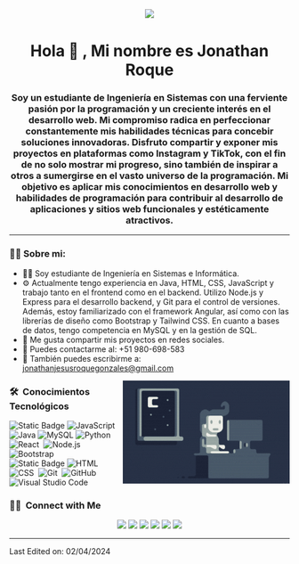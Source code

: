 <div id="header" align = "center">
        <img src="https://media.giphy.com/media/3oKIPnAiaMCws8nOsE/giphy.gif" width="200" />
            <h1 align = "center">Hola 👋 , Mi nombre es Jonathan Roque</h1>
            <h3 align = "center">Soy un estudiante de Ingeniería en Sistemas con una ferviente pasión por la programación y un creciente interés en el desarrollo web. Mi compromiso radica en perfeccionar constantemente mis habilidades técnicas para concebir soluciones innovadoras. Disfruto compartir y exponer mis proyectos en plataformas como Instagram y TikTok, con el fin de no solo mostrar mi progreso, sino también de inspirar a otros a sumergirse en el vasto universo de la programación. Mi objetivo es aplicar mis conocimientos en desarrollo web y habilidades de programación para contribuir al desarrollo de aplicaciones y sitios web funcionales y estéticamente atractivos. </h3>

</div>

---

### 👨‍💻 Sobre mi:

- 👨‍💻 Soy estudiante de Ingeniería en Sistemas e Informática.
- ⚙ Actualmente tengo experiencia en Java, HTML, CSS, JavaScript y trabajo tanto en el frontend como en el backend. Utilizo Node.js y Express para el desarrollo backend, y Git para el control de versiones. Además, estoy familiarizado con el framework Angular, así como con las librerías de diseño como Bootstrap y Tailwind CSS. En cuanto a bases de datos, tengo competencia en MySQL y en la gestión de SQL.
- 📴 Me gusta compartir mis proyectos en redes sociales.
- 📱 Puedes contactarme al: +51 980-698-583
- 📩 También puedes escribirme a: jonathanjesusroquegonzales@gmail.com
<!--
**Jonathan03R/Jonathan03R** is a ✨ _special_ ✨ repository because its `README.md` (this file) appears on your GitHub profile.

Here are some ideas to get you started:

- 🔭 I’m currently working on ...
- 🌱 I’m currently learning ...
- 👯 I’m looking to collaborate on ...
- 🤔 I’m looking for help with ...
- 💬 Ask me about ...
- 📫 How to reach me: ...
- 😄 Pronouns: ...
- ⚡ Fun fact: ...
-->



<img alt="Night Coding" src="https://raw.githubusercontent.com/AVS1508/AVS1508/master/assets/Night-Coding.gif" align="right"/>

### 🛠 &nbsp;Conocimientos Tecnológicos


![Static Badge](https://img.shields.io/badge/Angular-05122A?style=flat&logo=Angular&logoColor=af01b4)
![JavaScript](https://img.shields.io/badge/-JavaScript-05122A?style=flat&logo=javascript)&nbsp;
![Java](https://img.shields.io/badge/-Java-05122A?style=flat&logo=java)
![MySQL](https://img.shields.io/badge/-MySQL-05122A?style=flat&logo=mysql)
![Python](https://img.shields.io/badge/-Python-05122A?style=flat&logo=python)&nbsp;
![React](https://img.shields.io/badge/-React-05122A?style=flat&logo=react)&nbsp;
![Node.js](https://img.shields.io/badge/-Node.js-05122A?style=flat&logo=node.js)&nbsp;
![Bootstrap](https://img.shields.io/badge/-Bootstrap-05122A?style=flat&logo=bootstrap&logoColor=563D7C)\
![Static Badge](https://img.shields.io/badge/Express.js-05122A?style=flat-&logo=express&logoColor=af01b4)
![HTML](https://img.shields.io/badge/-HTML-05122A?style=flat&logo=HTML5)&nbsp;
![CSS](https://img.shields.io/badge/-CSS-05122A?style=flat&logo=CSS3&logoColor=1572B6)&nbsp;
![Git](https://img.shields.io/badge/-Git-05122A?style=flat&logo=git)&nbsp;
![GitHub](https://img.shields.io/badge/-GitHub-05122A?style=flat&logo=github)&nbsp;
![Visual Studio Code](https://img.shields.io/badge/-Visual%20Studio%20Code-05122A?style=flat&logo=visual-studio-code&logoColor=007ACC)&nbsp;

<!--### ⚙️ &nbsp;GitHub Analytics

<p align="center">
<a href="https://github.com/Jonathan03R">
  <img height="180em" src="https://github-readme-stats-eight-theta.vercel.app/api?username=Jonathan03R&show_icons=true&theme=algolia&include_all_commits=true&count_private=true"/>
  <img height="180em" src="https://github-readme-stats-eight-theta.vercel.app/api/top-langs/?username=Jonathan03R&layout=compact&langs_count=8&theme=algolia"/>
</a>
</p>-->

### 🤝🏻 &nbsp;Connect with Me

<p align="center">
<a href="https://portafolio-40843.firebaseapp.com/port"><img src="https://img.shields.io/badge/-adityavsingh.com-3423A6?style=flat&logo=Google-Chrome&logoColor=white"/></a>
<a href="https://www.linkedin.com/in/jonathan-roque-b5bb85277/"><img src="https://img.shields.io/badge/-Aditya%20Vikram%20Singh-0077B5?style=flat&logo=Linkedin&logoColor=white"/></a>
<a href="mailto:jonathanjesusroquegonzales@gmail.com"><img src="https://img.shields.io/badge/-avsingh@umass.edu-D14836?style=flat&logo=Gmail&logoColor=white"/></a>
<a href="https://www.instagram.com/shonaroque/"><img src="https://img.shields.io/badge/-@adityavs__-E4405F?style=flat&logo=Instagram&logoColor=white"/></a>
<a href="https://www.facebook.com/jonathan.roque"><img src="https://img.shields.io/badge/-@AVS1508-1877F2?style=flat&logo=Facebook&logoColor=white"/></a>
<a href="https://www.behance.net/AVS1508"><img src="https://img.shields.io/badge/-@AVS1508-1769FF?style=flat&logo=Behance&logoColor=white"/></a>
</p>

-----
Last Edited on: 02/04/2024
